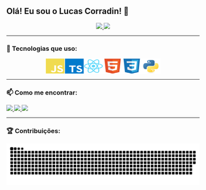 ## Olá! Eu sou o Lucas Corradin! 👋

<div align="center">
  <a href="https://github.com/devanonymous16">
    <img height="180em" src="https://github-readme-stats.vercel.app/api?username=devanonymous16&show_icons=true&theme=react&include_all_commits=true&count_private=true"/>
    <img height="180em" src="https://github-readme-stats.vercel.app/api/top-langs/?username=devanonymous16&layout=compact&langs_count=7&theme=react"/>
  </a>
</div>

---

### 🚀 Tecnologias que uso:
<div style="display: flex; justify-content: center;">
  <img align="center" alt="Lucas-Js" height="40" width="50" src="https://raw.githubusercontent.com/devicons/devicon/master/icons/javascript/javascript-plain.svg">
  <img align="center" alt="Lucas-Ts" height="40" width="50" src="https://raw.githubusercontent.com/devicons/devicon/master/icons/typescript/typescript-plain.svg">
  <img align="center" alt="Lucas-React" height="40" width="50" src="https://raw.githubusercontent.com/devicons/devicon/master/icons/react/react-original.svg">
  <img align="center" alt="Lucas-HTML" height="40" width="50" src="https://raw.githubusercontent.com/devicons/devicon/master/icons/html5/html5-original.svg">
  <img align="center" alt="Lucas-CSS" height="40" width="50" src="https://raw.githubusercontent.com/devicons/devicon/master/icons/css3/css3-original.svg">
  <img align="center" alt="Lucas-Python" height="40" width="50" src="https://raw.githubusercontent.com/devicons/devicon/master/icons/python/python-original.svg">
</div>

---

### 📫 Como me encontrar:
<div>
  <a href="https://www.instagram.com/devcorradiin" target="_blank">
    <img src="https://img.shields.io/badge/-Instagram-%23E4405F?style=for-the-badge&logo=instagram&logoColor=white" target="_blank">
  </a>
  <a href="mailto:lucascorradin16@gmail.com">
    <img src="https://img.shields.io/badge/-Gmail-%23333?style=for-the-badge&logo=gmail&logoColor=white" target="_blank">
  </a>
  <a href="https://www.linkedin.com/in/lucas-rodrigo-corradin-santiago-0496291b1" target="_blank">
    <img src="https://img.shields.io/badge/-LinkedIn-%230077B5?style=for-the-badge&logo=linkedin&logoColor=white" target="_blank">
  </a>
</div>

---

### 🏆 Contribuições:
<p align="center">
  <img src="https://github.com/devanonymous16/devanonymous16/blob/output/github-contribution-grid-snake.svg">
</p>
